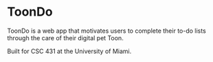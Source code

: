 # ToonDo
ToonDo is a web app that motivates users to complete their to-do lists through the care of their digital pet Toon. 

Built for CSC 431 at the University of Miami.
